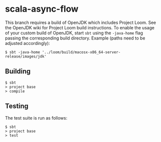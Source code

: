 # scala-async-flow

This branch requires a build of OpenJDK which includes Project Loom. See the OpenJDK wiki for Project Loom build instructions. To enable the usage of your custom build of OpenJDK, start `sbt` using the `-java-home` flag passing the corresponding build directory. Example (paths need to be adjusted accordingly):

```
$ sbt -java-home '../loom/build/macosx-x86_64-server-release/images/jdk'
```

## Building

```
$ sbt
> project base
> compile
```

## Testing

The test suite is run
as follows:

```
$ sbt
> project base
> test
```
